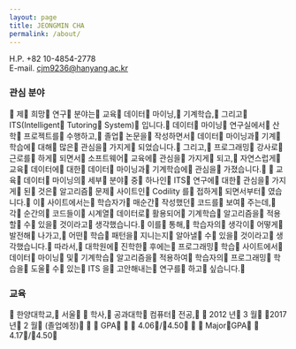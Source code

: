 ```yaml
---
layout: page
title: JEONGMIN CHA
permalink: /about/
---
```

H.P. +82 10-4854-2778  
E-mail. cjm9236@hanyang.ac.kr

### 관심 분야
 제 희망 연구 분야는 교육 데이터 마이닝, 기계학습, 그리고 ITS(Intelligent Tutoring System) 입니다. 데이터 마이닝 연구실에서 산학 프로젝트를 수행하고, 졸업 논문을 작성하면서 데이터 마이닝과 기계 학습에 대해 많은 관심을 가지게 되었습니다. 그리고, 프로그래밍 강사로 근로를 하게 되면서 소프트웨어 교육에 관심을 가지게 되고, 자연스럽게 교육 데이터에 대한 데이터 마이닝과 기계학습에 관심을 가졌습니다.  교육 데이터 마이닝의 세부 분야 중 하나인 ITS 연구에 대한 관심을 가지게 된 것은 알고리즘 문제 사이트인 Codility 를 접하게 되면서부터 였습니다. 이 사이트에서는 학습자가 매순간 작성했던 코드를 보여 주는데, 각 순간의 코드들이 시계열 데이터로 활용되어 기계학습 알고리즘을 적용할 수 있을 것이라고 생각했습니다. 이를 통해, 학습자의 생각이 어떻게 발전해 나가고, 어떤 학습 패턴을 지니는지 알아낼 수 있을 것이라고 생각했습니다. 따라서, 대학원에 진학한 후에는 프로그래밍 학습 사이트에서 데이터 마이닝 및 기계학습 알고리즘을 적용하여 학습자의 프로그래밍 학습을 도울 수 있는 ITS 을 고안해내는 연구를 하고 싶습니다.

### 교육
 한양대학교, 서울  
 학사, 공과대학 컴퓨터 전공,  
 2012 년 3 월 ­2017 년 2 월 (졸업예정)  
  GPA   4.06/4.50   
  MajorGPA  4.17/4.50  
